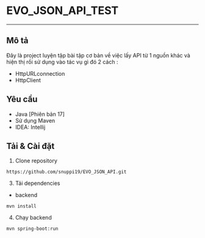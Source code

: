 # EVO_JSON_API_TEST
---
## Mô tả 
Đây là project luyện tập bài tập cơ bản về việc lấy API từ 1 nguồn khác và hiện thị rồi sử dụng vào tác vụ gì đó
2 cách :
 * HttpURLconnection
 * HttpClient
## Yêu cầu 
* Java [Phiên bản 17]
* Sử dụng Maven
* IDEA: Intellij
## Tải & Cài đặt 
1. Clone repository
```
https://github.com/snuppi19/EVO_JSON_API.git
```
3. Tải dependencies
 * backend
```
mvn install
```
4. Chạy backend
```
mvn spring-boot:run
```

